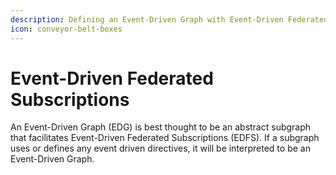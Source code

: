```yaml
---
description: Defining an Event-Driven Graph with Event-Driven Federated Subscriptions.
icon: conveyor-belt-boxes
---
```


# Event-Driven Federated Subscriptions

An Event-Driven Graph (EDG) is best thought to be an abstract subgraph that facilitates Event-Driven Federated Subscriptions (EDFS). If a subgraph uses or defines any event driven directives, it will be interpreted to be an Event-Driven Graph.&#x20;

